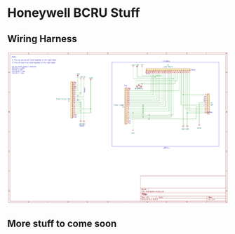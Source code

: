 # Honeywell BCRU Stuff #


## Wiring Harness ##
![Honeywell BCRU Wiring Harness](wiring-harness\images\wiring-harness.png)

## More stuff to come soon ##